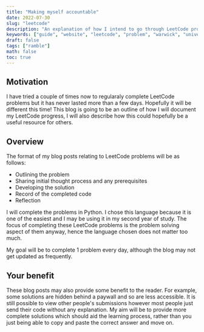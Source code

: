 ```yaml
---
title: "Making myself accountable"
date: 2022-07-30
slug: "leetcode"
description: "An explanation of how I intend to go through LeetCode problems and document it"
keywords: ["guide", "website", "leetcode", "problem", "warwick", "university", "student"]
draft: false
tags: ["ramble"]
math: false
toc: true
---
```


## Motivation

I have tried a couple of times now to regularaly complete LeetCode problems but it has never lasted more than a few days. Hopefully it will be different this time!
This blog is going to be an outline of how I will document my LeetCode progress, I will also describe how this could hopefully be a useful resource for others.

## Overview

The format of my blog posts relating to LeetCode problems will be as follows:

* Outlining the problem
* Sharing initial thought process and any prerequisites
* Developing the solution
* Record of the completed code
* Reflection

I will complete the problems in Python. I chose this language because it is one of the easiest and I may be using it in my second year of study. The focus of completing these LeetCode problems is the problem solving aspect of them anyway, hence the language chosen does not matter too much.

My goal will be to complete 1 problem every day, although the blog may not get updated as frequently.

## Your benefit

These blog posts may also provide some benefit to the reader. For example, some solutions are hidden behind a paywall and so are less accessible. It is still possible to view other people's submissions however most people just send their code without any explanation. My aim will be to provide more complete solutions which should aid the learning process, rather than you just being able to copy and paste the correct answer and move on.